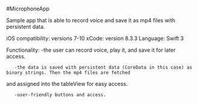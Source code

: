    #MicrophoneApp
	
Sample app that is able to record voice and save it as mp4 files with persistent data. 

   iOS compatibility:   versions 7-10
   xCode:               version 8.3.3
   Language:            Swift 3

   Functionality: 
       -the user can record voice, play it, and save it for later access.
		 
       -the data is saved with persistent data (CoreData in this case) as binary strings. Then the mp4 files are fetched 
and assigned into the tableView for easy access.

       -user-friendly buttons and access.
       
       
